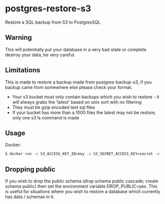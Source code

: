 # postgres-restore-s3

Restore a SQL backup from S3 to PostgresSQL

## Warning

This will potentially put your database in a very bad state or complete destroy your data, be very careful.

## Limitations

This is made to restore a backup made from postgres-backup-s3, if you backup came from somewhere else please check your format.

* Your s3 bucket *must* only contain backups which you wish to restore - it will always grabs the 'latest' based on unix sort with no filtering
* They must be gzip encoded text sql files
* If your bucket has more than a 1000 files the latest may not be restore, only one s3 ls command is made

## Usage

Docker:
```sh
$ docker run -e S3_ACCESS_KEY_ID=key -e S3_SECRET_ACCESS_KEY=secret -e S3_BUCKET=my-bucket -e S3_PREFIX=backup -e POSTGRES_DATABASE=dbname -e POSTGRES_USER=user -e POSTGRES_PASSWORD=password -e POSTGRES_HOST=localhost schickling/postgres-restore-s3
```

## Dropping public

If you wish to drop the public schema (drop schema public cascade; create schema public) then set the environment variable DROP_PUBLIC=yes. This is useful for situations where you wish to restore a database which currently has data / schemas in it.
